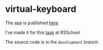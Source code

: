 # virtual-keyboard

The app is published [here](https://fedorenksei.github.io/virtual-keyboard/)

I've made it for this [task](https://github.com/rolling-scopes-school/tasks/blob/master/tasks/virtual-keyboard/virtual-keyboard-en.md) at RSSchool

The source code is in the `development` branch
